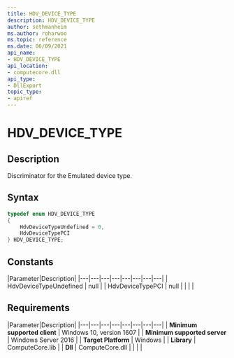 ```yaml
---
title: HDV_DEVICE_TYPE
description: HDV_DEVICE_TYPE
author: sethmanheim
ms.author: roharwoo
ms.topic: reference
ms.date: 06/09/2021
api_name:
- HDV_DEVICE_TYPE
api_location:
- computecore.dll
api_type:
- DllExport
topic_type: 
- apiref
---
```

# HDV_DEVICE_TYPE

## Description

Discriminator for the Emulated device type.

## Syntax

```C++
typedef enum HDV_DEVICE_TYPE
{
    HdvDeviceTypeUndefined = 0,
    HdvDeviceTypePCI
} HDV_DEVICE_TYPE;
```

## Constants

|Parameter|Description|
|---|---|---|---|---|---|---|---|
| HdvDeviceTypeUndefined | null |
| HdvDeviceTypePCI | null |
|    |    |

## Requirements

|Parameter|Description|
|---|---|---|---|---|---|---|---|
| **Minimum supported client** | Windows 10, version 1607 |
| **Minimum supported server** | Windows Server 2016 |
| **Target Platform** | Windows |
| **Library** | ComputeCore.lib |
| **Dll** | ComputeCore.dll |
|    |    |
